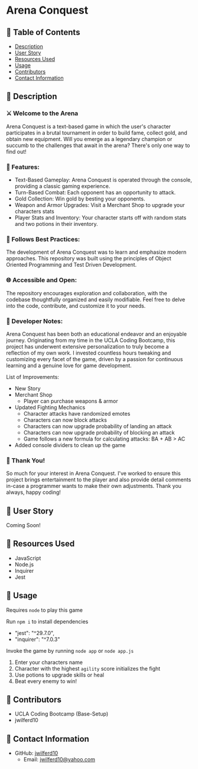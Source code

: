 # Arena Conquest

## 📂 Table of Contents 
- [Description](#wave-description)
- [User Story](#open_book-user-story)
- [Resources Used](#floppy_disk-resources-used)
- [Usage](#minidisc-usage)
- [Contributors](#paperclip-contributors)
- [Contact Information](#e-mail-contact-information)

## :wave: Description
### :crossed_swords: Welcome to the Arena
Arena Conquest is a text-based game in which the user's character participates in a brutal tournament in order to build fame, collect gold, and obtain new equipment. Will you emerge as a legendary champion or succumb to the challenges that await in the arena? There's only one way to find out!

### :rocket: Features:
- Text-Based Gameplay: Arena Conquest is operated through the console, providing a classic gaming experience.
- Turn-Based Combat: Each opponent has an opportunity to attack.
- Gold Collection: Win gold by besting your opponents.
- Weapon and Armor Upgrades: Visit a Merchant Shop to upgrade your characters stats
- Player Stats and Inventory: Your character starts off with random stats and two potions in their inventory.

### 🎯 Follows Best Practices:
The development of Arena Conquest was to learn and emphasize modern approaches. This repository was built using the principles of Object Oriented Programming and Test Driven Development. 

### 🌐 Accessible and Open:
The repository encourages exploration and collaboration, with the codebase thoughtfully organized and easily modifiable. Feel free to delve into the code, contribute, and customize it to your needs.

### 💭 Developer Notes:
Arena Conquest has been both an educational endeavor and an enjoyable journey. Originating from my time in the UCLA Coding Bootcamp, this project has underwent extensive personalization to truly become a reflection of my own work. I invested countless hours tweaking and customizing every facet of the game, driven by a passion for continuous learning and a genuine love for game development.

List of Improvements:
- New Story
- Merchant Shop
    - Player can purchase weapons & armor
- Updated Fighting Mechanics
  - Character attacks have randomized emotes 
  - Characters can now block attacks
  - Characters can now upgrade probability of landing an attack
  - Characters can now upgrade probability of blocking an attack
  - Game follows a new formula for calculating attacks: BA + AB > AC
- Added console dividers to clean up the game

### 🙏 Thank You!
So much for your interest in Arena Conquest. I've worked to ensure this project brings entertainment to the player and also provide detail comments in-case a programmer wants to make their own adjustments. Thank you always, happy coding! 

## :open_book: User Story
Coming Soon!

## :floppy_disk: Resources Used
- JavaScript
- Node.js
- Inquirer
- Jest 

## :minidisc: Usage
Requires `node` to play this game

Run `npm i` to install dependencies 
  - "jest": "^29.7.0",
  - "inquirer": "^7.0.3"

Invoke the game by running `node app` or `node app.js`

1) Enter your characters name
2) Character with the highest `agility` score initializes the fight
3) Use potions to upgrade skills or heal
4) Beat every enemy to win!

## :paperclip: Contributors
- UCLA Coding Bootcamp (Base-Setup)
- jwilferd10

## :e-mail: Contact Information

- GitHub: [jwilferd10](https://github.com/jwilferd10)
  - Email: jwilferd10@yahoo.com

